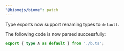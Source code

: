 ```yaml
---
"@biomejs/biome": patch
---
```


Type exports now support renaming types to `default`.

The following code is now parsed successfully:

```ts
export { type A as default } from './b.ts';
```
